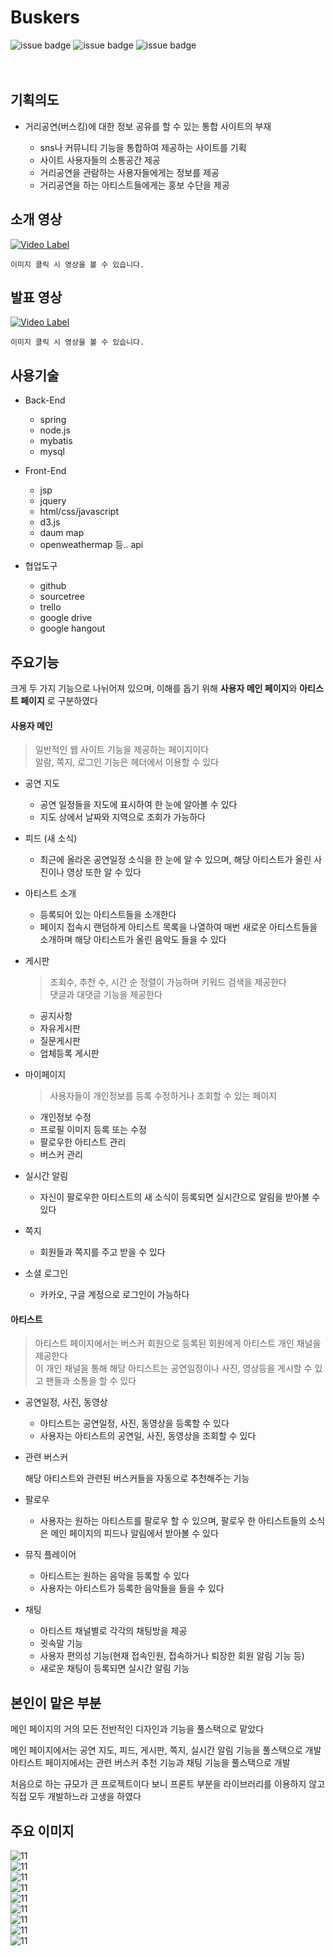 Buskers
=======

![issue badge](https://img.shields.io/badge/license-Apache%202.0-yellow) ![issue badge](https://img.shields.io/badge/spring-5.1.6-green)
![issue badge](https://img.shields.io/badge/data-web-tomato)
<br><br><br>
## 기획의도
- 거리공연(버스킹)에 대한 정보 공유를 할 수 있는 통합 사이트의 부재

  - sns나 커뮤니티 기능을 통합하여 제공하는 사이트를 기획
  - 사이트 사용자들의 소통공간 제공
  - 거리공연을 관람하는 사용자들에게는 정보를 제공
  - 거리공연을 하는 아티스트들에게는 홍보 수단을 제공

## 소개 영상
[![Video Label](http://img.youtube.com/vi/40c5HzLNzO8/0.jpg)](https://youtu.be/40c5HzLNzO8?t=0s)  
```
이미지 클릭 시 영상을 볼 수 있습니다.
```

## 발표 영상
[![Video Label](http://img.youtube.com/vi/4Wl7cpB9ulw/0.jpg)](https://youtu.be/4Wl7cpB9ulw?t=0s)  
```
이미지 클릭 시 영상을 볼 수 있습니다.
```

## 사용기술
- Back-End

  - spring
  - node.js
  - mybatis
  - mysql
  
- Front-End

  - jsp
  - jquery
  - html/css/javascript
  - d3.js
  - daum map
  - openweathermap 등.. api
  
- 협업도구

  - github
  - sourcetree
  - trello
  - google drive
  - google hangout
  
## 주요기능
크게 두 가지 기능으로 나뉘어져 있으며, 이해를 돕기 위해 **사용자 메인 페이지**와 **아티스트 페이지** 로 구분하였다

#### 사용자 메인
  > 일반적인 웹 사이트 기능을 제공하는 페이지이다  
    알람, 쪽지, 로그인 기능은 헤더에서 이용할 수 있다

  - 공연 지도
  
    - 공연 일정들을 지도에 표시하여 한 눈에 알아볼 수 있다
    - 지도 상에서 날짜와 지역으로 조회가 가능하다
    
  - 피드 (새 소식)
  
    - 최근에 올라온 공연일정 소식을 한 눈에 알 수 있으며, 해당 아티스트가 올린 사진이나 영상 또한 알 수 있다
    
  - 아티스트 소개
  
    - 등록되어 있는 아티스트들을 소개한다
    - 페이지 접속시 랜덤하게 아티스트 목록을 나열하여 매번 새로운 아티스트들을 소개하며 해당 아티스트가 올린 음악도 들을 수 있다
  
  - 게시판
    > 조회수, 추천 수, 시간 순 정렬이 가능하며 키워드 검색을 제공한다  
      댓글과 대댓글 기능을 제공한다
  
    - 공지사항
    - 자유게시판
    - 질문게시판
    - 업체등록 게시판
  
  - 마이페이지
    > 사용자들이 개인정보를 등록 수정하거나 조회할 수 있는 페이지
    
    - 개인정보 수정
    - 프로필 이미지 등록 또는 수정
    - 팔로우한 아티스트 관리
    - 버스커 관리
  
  - 실시간 알림
  
    - 자신이 팔로우한 아티스트의 새 소식이 등록되면 실시간으로 알림을 받아볼 수 있다
  
  - 쪽지
  
    - 회원들과 쪽지를 주고 받을 수 있다
    
  - 소셜 로그인
  
    - 카카오, 구글 계정으로 로그인이 가능하다
  
#### 아티스트 
  
  > 아티스트 페이지에서는 버스커 회원으로 등록된 회원에게 아티스트 개인 채널을 제공한다  
    이 개인 채널을 통해 해당 아티스트는 공연일정이나 사진, 영상등을 게시할 수 있고 팬들과 소통을 할 수 있다

  - 공연일정, 사진, 동영상
    
    - 아티스트는 공연일정, 사진, 동영상을 등록할 수 있다
    - 사용자는 아티스트의 공연일, 사진, 동영상을 조회할 수 있다
    
  - 관련 버스커
  
    해당 아티스트와 관련된 버스커들을 자동으로 추천해주는 기능
  
  - 팔로우
  
    - 사용자는 원하는 아티스트를 팔로우 할 수 있으며, 팔로우 한 아티스트들의 소식은 메인 페이지의 피드나 알림에서 받아볼 수 있다

  
  - 뮤직 플레이어
  
    - 아티스트는 원하는 음악을 등록할 수 있다
    - 사용자는 아티스트가 등록한 음악들을 들을 수 있다
    
  - 채팅
  
    - 아티스트 채널별로 각각의 채팅방을 제공
    - 귓속말 기능
    - 사용자 편의성 기능(현재 접속인원, 접속하거나 퇴장한 회원 알림 기능 등)
    - 새로운 채팅이 등록되면 실시간 알림 기능
    
## 본인이 맡은 부분
  
  메인 페이지의 거의 모든 전반적인 디자인과 기능을 풀스택으로 맡았다  
  
  메인 페이지에서는 공연 지도, 피드, 게시판, 쪽지, 실시간 알림 기능을 풀스택으로 개발  
  아티스트 페이지에서는 관련 버스커 추천 기능과 채팅 기능을 풀스택으로 개발  
  
  처음으로 하는 규모가 큰 프로젝트이다 보니 프론트 부분을 라이브러리를 이용하지 않고 직접 모두 개발하느라 고생을 하였다


## 주요 이미지

![11](./img/11.png)  
![11](./img/22.png)  
![11](./img/33.png)  
![11](./img/44.png)  
![11](./img/1111.png)  
![11](./img/55.png)  
![11](./img/66.png)  
![11](./img/77.png)  
![11](./img/88.png)





